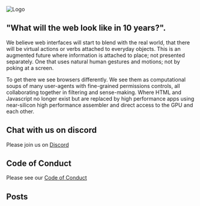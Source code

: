 
![Logo](crystal.webp)

## "What will the web look like in 10 years?".

We believe web interfaces will start to blend with the real world, that there will be virtual actions or verbs attached to everyday objects. This is an augmented future where information is attached to place; not presented separately. One that uses natural human gestures and motions; not by poking at a screen.

To get there we see browsers differently. We see them as computational soups of many user-agents with fine-grained permissions controls, all collaborating together in filtering and sense-making. Where HTML and Javascript no longer exist but are replaced by high performance apps using near-silicon high performance assembler and direct access to the GPU and each other.

## Chat with us on discord

Please join us on [Discord](https://discord.gg/eRsBbcXjzX)

## Code of Conduct

Please see our [Code of Conduct](CODE_OF_CONDUCT.md)

## Posts
